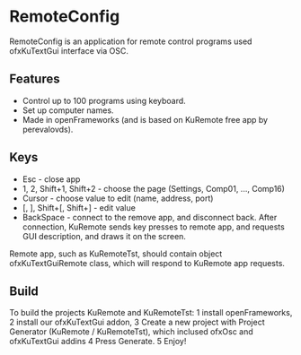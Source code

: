 # RemoteConfig

RemoteConfig is an application for remote control programs used ofxKuTextGui interface via OSC.

## Features
* Control up to 100 programs using keyboard.
* Set up computer names.
* Made in openFrameworks (and is based on KuRemote free app by perevalovds).

## Keys
* Esc - close app
* 1, 2, Shift+1, Shift+2 - choose the page (Settings, Comp01, ..., Comp16)
* Cursor - choose value to edit (name, address, port)
* [, ], Shift+[, Shift+] - edit value
* BackSpace - connect to the remove app, and disconnect back. After connection, KuRemote sends key presses to remote app,
and requests GUI description, and draws it on the screen. 

Remote app, such as KuRemoteTst, should contain object ofxKuTextGuiRemote class,
which will respond to KuRemote app requests.

## Build 
To build the projects KuRemote and KuRemoteTst:
1 install openFrameworks, 
2 install our ofxKuTextGui addon,
3 Create a new project with Project Generator (KuRemote / KuRemoteTst), which inclused ofxOsc and ofxKuTextGui addins
4 Press Generate.
5 Enjoy!


